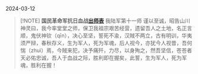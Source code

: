 2024-03-12


> [!NOTE] **国民革命军抗日血战[出师表](袁绍出师表)**
> 我陆军第十一师 谨以至诚，昭告山川神灵曰，我今率堂堂之师，保卫我祖宗艰苦经营，遗留吾人之土地，名正言顺，鬼伏神钦（qīn），决心至坚，誓死不渝，汉賊不两立，古有明训，华夷须严辩，春秋存义，生为军人，死为军魂，后人视今，亦犹今人视昔，吾何惴（zhuì）焉，今賊来犯，决予痛歼，力尽，以身殉之，然吾坚信，苍苍者天必佑忠诚，吾人于血战之际，胜利即在握矣，此誓，生为军人，死为军魂，胜利在握！
